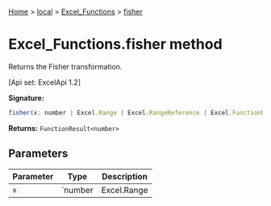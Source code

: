 [Home](./index) &gt; [local](local.md) &gt; [Excel\_Functions](local.excel_functions.md) &gt; [fisher](local.excel_functions.fisher.md)

# Excel\_Functions.fisher method

Returns the Fisher transformation. 

 \[Api set: ExcelApi 1.2\]

**Signature:**
```javascript
fisher(x: number | Excel.Range | Excel.RangeReference | Excel.FunctionResult<any>): FunctionResult<number>;
```
**Returns:** `FunctionResult<number>`

## Parameters

|  Parameter | Type | Description |
|  --- | --- | --- |
|  `x` | `number | Excel.Range | Excel.RangeReference | Excel.FunctionResult<any>` |  |

